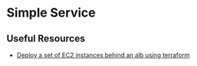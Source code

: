 # Simple Service

## Useful Resources

- [Deploy a set of EC2 instances behind an alb using terraform](https://aws.plainenglish.io/deploy-a-set-of-ec2-instances-behind-an-alb-using-terraform-403fe584f09e)